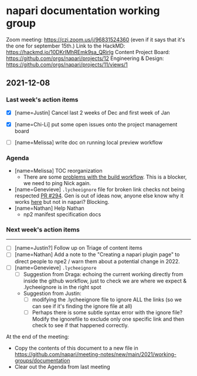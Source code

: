 # napari documentation working group

Zoom meeting: https://czi.zoom.us/j/96831524360 (even if it says that it's the one for september 15th.)
Link to the HackMD: https://hackmd.io/10DKrIMhREmk9sa_QRirlg
Content Project Board: https://github.com/orgs/napari/projects/12
Engineering & Design: https://github.com/orgs/napari/projects/11/views/1

## 2021-12-08

### Last week's action items

- [x] [name=Justin] Cancel last 2 weeks of Dec and first week of Jan
- [x] [name=Chi-Li] put some open issues onto the project management board
- [ ] [name=Melissa] write doc on running local preview workflow


### Agenda

- [name=Melissa] TOC reorganization
  - There are some [problems with the build workflow](https://github.com/napari/napari/pull/3751#issuecomment-988191020). This is a blocker, we need to ping Nick again.
- [name=Genevieve] ``.lycheeignore`` file for broken link checks not being respected [PR #294](https://github.com/napari/napari.github.io/pull/294). Gen is out of ideas now, anyone else know why it works [here](https://github.com/GenevieveBuckley/broken-link-checker) but not in napari? Blocking.
- [name=Nathan] Help Nathan
  - np2 manifest specification docs



### Next week's action items
------
- [ ] [name=Justin?] Follow up on Triage of content items
- [ ] [name=Nathan] Add a note to the "Creating a napari plugin page" to direct people to npe2 / warn them about a potential change in 2022.
- [ ] [name=Genevieve] ``.lycheeignore`` 
  - [ ] Suggestion from Draga: echoing the current working directly from inside the github workflow, just to check we are where we expect & .lycheeignore is in the right spot
  - Suggestion from Justin:
    - [ ] modifying the .lycheeignore file to ignore ALL the links (so we can see if it's finding the ignore file at all)
    - [ ] Perhaps there is some subtle syntax error with the ignore file? Modify the ignorefile to exclude only one specific link and then check to see if that happened correctly.

At the end of the meeting:
- Copy the contents of this document to a new file in https://github.com/napari/meeting-notes/new/main/2021/working-groups/documentation
- Clear out the Agenda from last meeting
